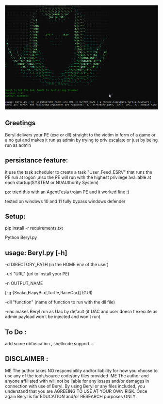 
![Alt text](<2023-08-31 09_57_39-Command Prompt.png>)

Greetings
--------------------

Beryl delivers your PE (exe or dll) straight to the victim in form of a game or a no gui and makes it run as admin by trying to priv escalate or just by being run as admin


persistance feature:
---------------------
it use the task scheduler to create a task "User_Feed_ESRV" that runs the PE run at logon ,also the PE will run with the highest privilege available at each startup(SYSTEM or Nt/AUthority System)

ps: tried this with an AgentTesla trojan PE and it worked fine ;)

tested on windows 10 and 11 fully bypass windows defender

Setup:
-------------------

pip install -r requirements.txt 

Python Beryl.py

usage: Beryl.py [-h] 
------------

-d DIRECTORY_PATH (in the HOME env of the user)

-url "URL" (url to install your PE)

-n OUTPUT_NAME 

[-g {Snake,FlapyBird,Turtle,RaceCar}] (GUI)

-dll "function" (name of function to run with the dll file)

-uac makes Beryl run as Uac by default (if UAC and  user  doesn t execute as admin payload won t be injected and won t run)

To Do :
---------------

add some obfuscation , shellcode support ...

DISCLAIMER :
--------------

ME The author takes NO responsibility and/or liability for how you choose to use any of the tools/source code/any files provided. ME The author and anyone affiliated with will not be liable for any losses and/or damages in connection with use of Beryl. By using Beryl or any files included, you understand that you are AGREEING TO USE AT YOUR OWN RISK. Once again Beryl is for EDUCATION and/or RESEARCH purposes ONLY.